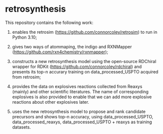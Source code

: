 # retrosynthesis

This repository contains the following work:

1. enables the retrosim (https://github.com/connorcoley/retrosim) to run in Python 3.10;

2. gives two ways of atommaping, the indigo and RXNMapper (https://github.com/rxn4chemistry/rxnmapper);

3. constructs a new retrosynthesis model using the open-source RDChiral wrapper for RDKit (https://github.com/connorcoley/rdchiral) and presents its top-n accurary training on data_processed_USPTO acquired from retrosim;

4. provides the data on explosives reactions collected from Reaxys (mainly) and other scientific literatures. The name of corresponding explosives is also provided to enable that we can add more explosive reactions about other explosives later.

5. uses the new retrosynthesis model to propose and rank candidate precursors and shows top-n accuracy, using data_processed_USPTO, data_processed_reaxys, data_processed_USPTO + reaxys as training datasets.
